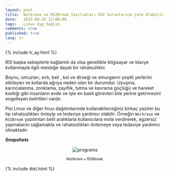 ```yaml
---
layout: post
title:  Workrave ve RSIBreak Yazılımları RSI Sorunlarına Çare Olabilir
date:   2015-09-25 12:00:00
tags:   Linux Uyg Sağlık
comments: true
published: true
lang: tr
---
```


{% include tr_ay.html %}

RSI başka sebeplerle bağlantılı da olsa genellikle bilgisayar ve klavye kullanmayla ilgili mesleğe dayalı bir rahatsızlıktır.

Boynu, omuzları, sırtı, beli , kol ve dirseği ve omurganın çeşitli yerlerini etkileyen ve kollarda ağrıya neden olan bir durumdur. Uyuşma, karıncalanma, zonklama, zayıflık, tutma ve kavrama güçlüğü ve hareket kısıtlığı gibi insanların evde ve işte en basit görevleri bile yerine getirmesini engelleyen belirtileri vardır. 

Pisi Linux ve diğer linux dağıtımlarında kullanabileceğiniz birkaç yazılım bu tip rahatsızlıkları önleyip ve tedaviye yardımcı olabilir. Örneğin ```Workrave``` ve ```RSIBreak``` yazılımları belli aralıklarla kullanıcılara mola verdirerek, egzersiz yapmalarını sağlamakta ve rahatsızlıkları önlemeye veya tedaviye yardımcı olmaktadır.


***Snapshots***

<div class="resize" style="margin: 15px; text-align: center;">
  <img src="{{ site.baseurl }}/images/snapshot9.bmp" alt="programs" class="resize"  />
  <p><small>Workrave &bull; RSIBreak.</small></p>
</div>

 
<style>
img.resize {
  max-width:100%;
  max-height:100%;
}
</style>


{% include dist.html %}

<html>
        <title>Table Example</title>
        <style>
            table {
                border-collapse: collapse;
                width: 100%;
            }
            th, td {
                border: 1px solid #ccc;
                padding: 10px;
            }
            table.alt tr:nth-child(even) {
                background-color: #eee;
            }
            table.alt tr:nth-child(odd) {
                background-color: #fff;
            }            
        </style>
 </html> 

